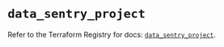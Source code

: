 # `data_sentry_project`

Refer to the Terraform Registry for docs: [`data_sentry_project`](https://registry.terraform.io/providers/jianyuan/sentry/0.12.3/docs/data-sources/project).
